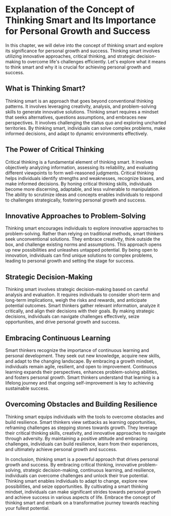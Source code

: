 Explanation of the Concept of Thinking Smart and Its Importance for Personal Growth and Success
==========================================================================================================

In this chapter, we will delve into the concept of thinking smart and explore its significance for personal growth and success. Thinking smart involves utilizing innovative approaches, critical thinking, and strategic decision-making to overcome life's challenges efficiently. Let's explore what it means to think smart and why it is crucial for achieving personal growth and success.

**What is Thinking Smart?**
---------------------------

Thinking smart is an approach that goes beyond conventional thinking patterns. It involves leveraging creativity, analysis, and problem-solving skills to generate innovative solutions. Thinking smart requires a mindset that seeks alternatives, questions assumptions, and embraces new perspectives. It involves challenging the status quo and exploring uncharted territories. By thinking smart, individuals can solve complex problems, make informed decisions, and adapt to dynamic environments effectively.

**The Power of Critical Thinking**
----------------------------------

Critical thinking is a fundamental element of thinking smart. It involves objectively analyzing information, assessing its reliability, and evaluating different viewpoints to form well-reasoned judgments. Critical thinking helps individuals identify strengths and weaknesses, recognize biases, and make informed decisions. By honing critical thinking skills, individuals become more discerning, adaptable, and less vulnerable to manipulation. The ability to scrutinize ideas and concepts enables individuals to respond to challenges strategically, fostering personal growth and success.

**Innovative Approaches to Problem-Solving**
--------------------------------------------

Thinking smart encourages individuals to explore innovative approaches to problem-solving. Rather than relying on traditional methods, smart thinkers seek unconventional solutions. They embrace creativity, think outside the box, and challenge existing norms and assumptions. This approach opens up new possibilities and unleashes untapped potential. By being open to innovation, individuals can find unique solutions to complex problems, leading to personal growth and setting the stage for success.

**Strategic Decision-Making**
-----------------------------

Thinking smart involves strategic decision-making based on careful analysis and evaluation. It requires individuals to consider short-term and long-term implications, weigh the risks and rewards, and anticipate potential outcomes. Smart thinkers gather relevant information, analyze it critically, and align their decisions with their goals. By making strategic decisions, individuals can navigate challenges effectively, seize opportunities, and drive personal growth and success.

**Embracing Continuous Learning**
---------------------------------

Smart thinkers recognize the importance of continuous learning and personal development. They seek out new knowledge, acquire new skills, and adapt to the changing landscape. By embracing a growth mindset, individuals remain agile, resilient, and open to improvement. Continuous learning expands their perspectives, enhances problem-solving abilities, and fosters personal growth. Smart thinkers understand that learning is a lifelong journey and that ongoing self-improvement is key to achieving sustainable success.

**Overcoming Obstacles and Building Resilience**
------------------------------------------------

Thinking smart equips individuals with the tools to overcome obstacles and build resilience. Smart thinkers view setbacks as learning opportunities, reframing challenges as stepping stones towards growth. They leverage their critical thinking skills, creativity, and innovative approaches to navigate through adversity. By maintaining a positive attitude and embracing challenges, individuals can build resilience, learn from their experiences, and ultimately achieve personal growth and success.

In conclusion, thinking smart is a powerful approach that drives personal growth and success. By embracing critical thinking, innovative problem-solving, strategic decision-making, continuous learning, and resilience, individuals can overcome challenges and unlock their true potential. Thinking smart enables individuals to adapt to change, explore new possibilities, and seize opportunities. By cultivating a smart thinking mindset, individuals can make significant strides towards personal growth and achieve success in various aspects of life. Embrace the concept of thinking smart and embark on a transformative journey towards reaching your fullest potential.
